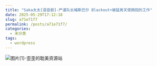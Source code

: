 ```yaml
---
title: "Saka太太[语音剧]-严谨队长梅斯巴尔 Blackout+被猛男天使拥抱的工作"
date: 2025-05-29T17:12:18
slug: a71e71f7
permalink: /posts/a71e71f7/
categories:
  - 未分类
tags:
  - wordpress
---
```


![图片[1]-歪歪的耽美资源站](/images/wp/a71e71f7-b679e29d.jpg)
